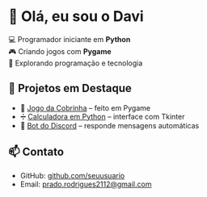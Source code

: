 # 👋 Olá, eu sou o Davi

💻 Programador iniciante em **Python**  
🎮 Criando jogos com **Pygame**  
🚀 Explorando programação e tecnologia  

## 📌 Projetos em Destaque
- 🐍 [Jogo da Cobrinha](https://github.com/Rodrigs-dev/jogo-cobrinha) – feito em Pygame
- ➗ [Calculadora em Python](https://github.com/Rodrigs-dev/calculadora) – interface com Tkinter
- 🤖 [Bot do Discord](https://github.com/Rodrigs-dev/bot-discord) – responde mensagens automáticas

## 📫 Contato
- GitHub: [github.com/seuusuario](https://github.com/Rodrigs-dev)
- Email: prado.rodrigues2112@gmail.com
